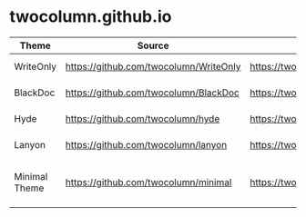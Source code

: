 # twocolumn.github.io

| Theme | Source | Demo | Source | Demo | Note |
|---|---|---|---|---|---|
| WriteOnly | https://github.com/twocolumn/WriteOnly | https://twocolumn.github.io/WriteOnly | | | Based on BlackDoc |
| BlackDoc | https://github.com/twocolumn/BlackDoc | https://twocolumn.github.io/BlackDoc | https://github.com/karloespiritu/BlackDoc | | Based on Hyde |
| Hyde | https://github.com/twocolumn/hyde | https://twocolumn.github.io/hyde | https://github.com/poole/hyde | https://hyde.getpoole.com/ | Based on Poole |
| Lanyon | https://github.com/twocolumn/lanyon | https://twocolumn.github.io/lanyon | https://github.com/poole/lanyon | http://lanyon.getpoole.com/ | Based on Poole |
| Minimal Theme | https://github.com/twocolumn/minimal | https://twocolumn.github.io/minimal | https://github.com/orderedlist/minimal | https://orderedlist.com/minimal/ | A Theme for GitHub Pages |
